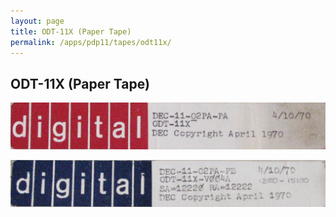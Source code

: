 ```yaml
---
layout: page
title: ODT-11X (Paper Tape)
permalink: /apps/pdp11/tapes/odt11x/
---
```


ODT-11X (Paper Tape)
--------------------

[![DEC-11-O2PA-PA](DEC-11-O2PA-PA.jpg)](DEC-11-O2PA-PA.json)

[![DEC-11-O2PA-PB](DEC-11-O2PA-PB.jpg)](DEC-11-O2PA-PB.json)
